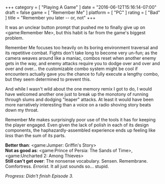 +++
category = [ "Playing A Game" ]
date = "2016-06-12T15:16:14-07:00"
draft = false
game = [ "Remember Me" ]
platform = [ "PC" ]
rating = [ "Bad" ]
title = "Remember you later -- or, not"
+++

It was an unclear button prompt that pushed me to finally give up on <game:Remember Me>, but this habit is far from the game's biggest problem.

Remember Me focuses too heavily on its boring environment traversal and its repetitive combat.  Fights don't take long to become very un-fun; as the camera weaves around like a maniac, combos reset when another enemy gets in the way, and enemy attacks require you to dodge over and over and over and over... the customizable combo system might be cool if encounters actually gave you the chance to fully execute a lengthy combo, but they seem determined to prevent this.

And while I wasn't wild about the one memory remix I got to do, I would have welcomed another one just to break up the monotony of running through slums and dodging "leaper" attacks.  At least it would have been more narratively interesting than a voice on a radio shoving story beats down my throat.

Remember Me makes surprisingly poor use of the tools it has for keeping the player engaged.  Even given the lack of polish in each of its design components, the haphazardly-assembled experience ends up feeling like <i>less</i> than the sum of its parts.

<b>Better than</b>: <game:Jumper: Griffin's Story>  
<b>Not as good as</b>: <game:Prince of Persia: The Sands of Time>, <game:Uncharted 2: Among Thieves>  
<b>Still can't get over</b>: The nonsense vocabulary.  Sensen.  Remembrane.  Comfortress.  <i>Errorist.</i>  It all just sounds so... stupid.

<i>Progress: Didn't finish Episode 3.</i>
